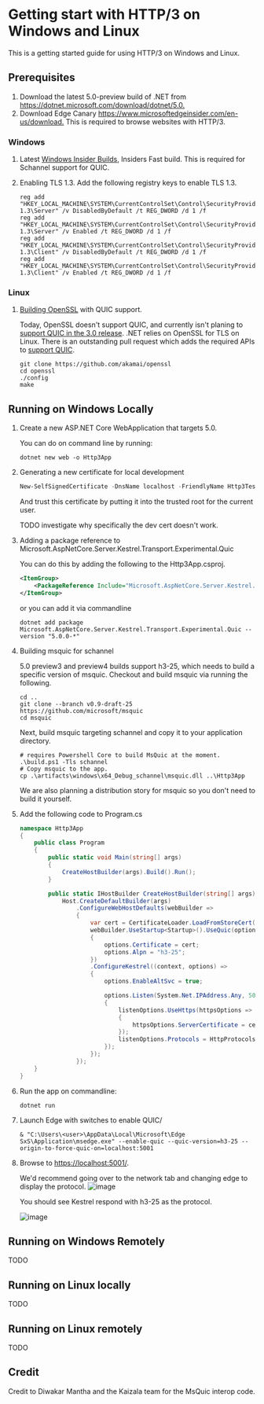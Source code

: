 # Getting start with HTTP/3 on Windows and Linux

This is a getting started guide for using HTTP/3 on Windows and Linux.

## Prerequisites

1. Download the latest 5.0-preview build of .NET from <https://dotnet.microsoft.com/download/dotnet/5.0.>
2. Download Edge Canary <https://www.microsoftedgeinsider.com/en-us/download.> This is required to browse websites with HTTP/3.

### Windows

1. Latest [Windows Insider Builds](https://insider.windows.com/en-us/), Insiders Fast build. This is required for Schannel support for QUIC.
2. Enabling TLS 1.3. Add the following registry keys to enable TLS 1.3.

    ```text
    reg add "HKEY_LOCAL_MACHINE\SYSTEM\CurrentControlSet\Control\SecurityProviders\SCHANNEL\Protocols\TLS 1.3\Server" /v DisabledByDefault /t REG_DWORD /d 1 /f
    reg add "HKEY_LOCAL_MACHINE\SYSTEM\CurrentControlSet\Control\SecurityProviders\SCHANNEL\Protocols\TLS 1.3\Server" /v Enabled /t REG_DWORD /d 1 /f
    reg add "HKEY_LOCAL_MACHINE\SYSTEM\CurrentControlSet\Control\SecurityProviders\SCHANNEL\Protocols\TLS 1.3\Client" /v DisabledByDefault /t REG_DWORD /d 1 /f
    reg add "HKEY_LOCAL_MACHINE\SYSTEM\CurrentControlSet\Control\SecurityProviders\SCHANNEL\Protocols\TLS 1.3\Client" /v Enabled /t REG_DWORD /d 1 /f
    ```

### Linux

1. [Building OpenSSL](https://github.com/openssl/openssl/pull/8797) with QUIC support.

    Today, OpenSSL doesn't support QUIC, and currently isn't planing to [support QUIC in the 3.0 release](https://www.openssl.org/blog/blog/2020/02/17/QUIC-and-OpenSSL/). .NET relies on OpenSSL for TLS on Linux. There is an outstanding pull request which adds the required APIs to [support QUIC](https://github.com/openssl/openssl/pull/8797).

    ```text
    git clone https://github.com/akamai/openssl
    cd openssl
    ./config
    make
    ```

## Running on Windows Locally

1. Create a new ASP.NET Core WebApplication that targets 5.0.

    You can do on command line by running:

    ```text
    dotnet new web -o Http3App
    ```

2. Generating a new certificate for local development

    ```Powershell
    New-SelfSignedCertificate -DnsName localhost -FriendlyName Http3TestCert -KeyUsageProperty Sign -KeyUsage DigitalSignature -CertStoreLocation cert:\CurrentUser\My -HashAlgorithm SHA256 -Provider "Microsoft Software Key Storage Provider"
    ```

    And trust this certificate by putting it into the trusted root for the current user.

    TODO investigate why specifically the dev cert doesn't work.

3. Adding a package reference to Microsoft.AspNetCore.Server.Kestrel.Transport.Experimental.Quic

    You can do this by adding the following to the Http3App.csproj.

    ```xml
    <ItemGroup>
        <PackageReference Include="Microsoft.AspNetCore.Server.Kestrel.Transport.Experimental.Quic" Version="5.0.0-preview.3.20215.14" />
    </ItemGroup>
    ```

    or you can add it via commandline

    ```text
    dotnet add package Microsoft.AspNetCore.Server.Kestrel.Transport.Experimental.Quic --version "5.0.0-*"
    ```

4. Building msquic for schannel

    5.0 preview3 and preview4 builds support h3-25, which needs to build a specific version of msquic. Checkout and build msquic via running the following.

    ```text
    cd ..
    git clone --branch v0.9-draft-25 https://github.com/microsoft/msquic
    cd msquic
    ```

    Next, build msquic targeting schannel and copy it to your application directory.

    ```text
    # requires Powershell Core to build MsQuic at the moment.
    .\build.ps1 -Tls schannel
    # Copy msquic to the app.
    cp .\artifacts\windows\x64_Debug_schannel\msquic.dll ..\Http3App
    ```

    We are also planning a distribution story for msquic so you don't need to build it yourself.

5. Add the following code to Program.cs

    ```c#
    namespace Http3App
    {
        public class Program
        {
            public static void Main(string[] args)
            {
                CreateHostBuilder(args).Build().Run();
            }

            public static IHostBuilder CreateHostBuilder(string[] args) =>
                Host.CreateDefaultBuilder(args)
                    .ConfigureWebHostDefaults(webBuilder =>
                    {
                        var cert = CertificateLoader.LoadFromStoreCert("Http3App", StoreName.My.ToString(), StoreLocation.CurrentUser, false);
                        webBuilder.UseStartup<Startup>().UseQuic(options =>
                        {
                            options.Certificate = cert;
                            options.Alpn = "h3-25";
                        })
                        .ConfigureKestrel((context, options) =>
                        {
                            options.EnableAltSvc = true;

                            options.Listen(System.Net.IPAddress.Any, 5001, listenOptions =>
                            {
                                listenOptions.UseHttps(httpsOptions =>
                                {
                                    httpsOptions.ServerCertificate = cert;
                                });
                                listenOptions.Protocols = HttpProtocols.Http1AndHttp2AndHttp3;
                            });
                        });
                    });
        }
    }
    ```

6. Run the app on commandline:

    ```text
    dotnet run
    ```

7. Launch Edge with switches to enable QUIC/

    ```text
    & "C:\Users\<user>\AppData\Local\Microsoft\Edge SxS\Application\msedge.exe" --enable-quic --quic-version=h3-25 --origin-to-force-quic-on=localhost:5001
    ```

8. Browse to <https://localhost:5001/>.

    We'd recommend going over to the network tab and changing edge to display the protocol.
    ![image](https://user-images.githubusercontent.com/8302101/81094192-02c7da00-8eb8-11ea-9d59-670b2cf99665.png)

    You should see Kestrel respond with h3-25 as the protocol.

    ![image](https://user-images.githubusercontent.com/8302101/81095468-e3ca4780-8eb9-11ea-8dea-b23ac66897ea.png)

## Running on Windows Remotely

TODO

## Running on Linux locally

TODO

## Running on Linux remotely

TODO

## Credit

Credit to Diwakar Mantha and the Kaizala team for the MsQuic interop code.
